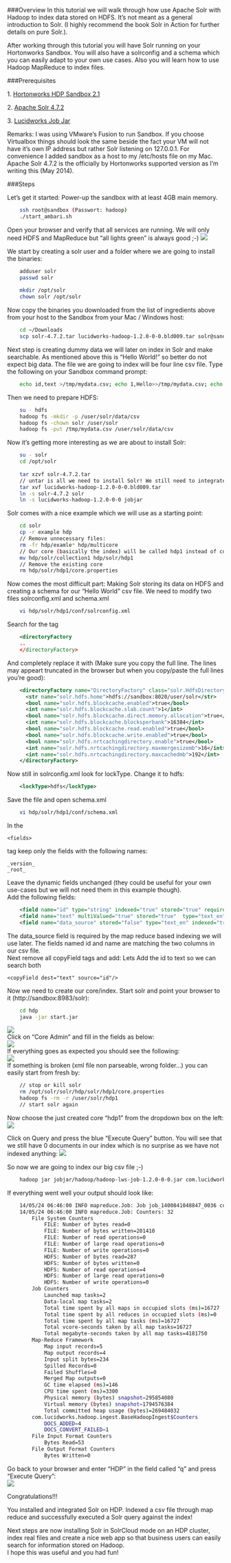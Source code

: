 ###Overview
In  this tutorial we will walk through how use Apache Solr with Hadoop to index data stored on HDFS. It’s not meant as a general introduction to Solr. (I highly recommend the book Solr in Action for further details on pure Solr.).
  
After working through this tutorial you will have Solr running on your Hortonworks Sandbox. You will also have a solrconfig and a schema which you can easily adapt to your own use cases. Also you will learn how to use Hadoop MapReduce to index files.    
  
###Prerequisites
  
  
1. [Hortonworks HDP Sandbox 2.1](http://hortonworks.com/products/hortonworks-sandbox/)  
  
2. [Apache Solr 4.7.2](http://digitalemil.de/solrblog/solr-4.7.2.tgz)  
  
3. [Lucidworks Job Jar](http://digitalemil.de/solrblog/lucidworks-hadoop-1.2.0-0-0.bld009.tar)  
  
  
Remarks: I was using VMware’s Fusion to run Sandbox. If you choose Virtualbox things should look the same beside the fact your VM will not have it’s own IP address but rather Solr listening on 127.0.0.1. For convenience I added sandbox as a host to my /etc/hosts file on my Mac. Apache Solr 4.7.2 is the officially by Hortonworks supported version as I’m writing this (May 2014).   
  
###Steps

Let’s get it started: Power-up the sandbox with at least 4GB main memory.
    
```bash    
    ssh root@sandbox (Passwort: hadoop)
    ./start_ambari.sh
```
  
Open your browser and verify that all services are running. We will only need HDFS and MapReduce but “all lights green” is always good ;-) ![](http://digitalemil.de/solrblog/ambari.jpg)  
  
We start by creating a solr user and a folder where we are going to install the binaries:
    
```bash    
    adduser solr
    passwd solr
    
    mkdir /opt/solr
    chown solr /opt/solr
```
  
Now copy the binaries you downloaded from the list of ingredients above from your host to the Sandbox from your Mac / Windows host:

```bash
    cd ~/Downloads
    scp solr-4.7.2.tar lucidworks-hadoop-1.2.0-0-0.bld009.tar solr@sandbox:/opt/solr
```

Next step is creating dummy data we will later on index in Solr and make searchable. As mentioned above this is “Hello World!” so better do not expect big data. The file we are going to index will be four line csv file. Type the following on your Sandbox command prompt:
    
    
```bash
    echo id,text >/tmp/mydata.csv; echo 1,Hello>>/tmp/mydata.csv; echo 2,HDP >>/tmp/mydata.csv; echo 3,and >>/tmp/mydata.csv; echo 4,Solr >>/tmp/mydata.csv
```
  
Then we need to prepare HDFS:
    
```bash   
    su - hdfs
    hadoop fs -mkdir -p /user/solr/data/csv 
    hadoop fs -chown solr /user/solr
    hadoop fs -put /tmp/mydata.csv /user/solr/data/csv
```
  
  
Now it’s getting more interesting as we are about to install Solr:
    
```bash    
    su - solr
    cd /opt/solr
    
    tar xzvf solr-4.7.2.tar 
    // untar is all we need to install Solr! We still need to integrate it into HDP though. 
    tar xvf lucidworks-hadoop-1.2.0-0-0.bld009.tar
    ln -s solr-4.7.2 solr
    ln -s lucidworks-hadoop-1.2.0-0-0 jobjar
```
  
Solr comes with a nice example which we will use as a starting point:
    
```bash    
    cd solr
    cp -r example hdp 
    // Remove unnecessary files:
    rm -fr hdp/examle* hdp/multicore
    // Our core (basically the index) will be called hdp1 instead of collection1
    mv hdp/solr/collection1 hdp/solr/hdp1
    // Remove the existing core
    rm hdp/solr/hdp1/core.properties
```
Now comes the most difficult part: Making Solr storing its data on HDFS and creating a schema for our “Hello World” csv file. We need to modify two files solrconfig.xml and schema.xml
    
```bash    
    vi hdp/solr/hdp1/conf/solrconfig.xml
```
  
Search for the tag
    
```xml    
    <directoryFactory
    ..
    </directoryFactory>
```    

And completely replace it with (Make sure you copy the full line. The lines may appeart truncated in the browser but when you copy/paste the full lines you’re good):
    
```xml    
    <directoryFactory name="DirectoryFactory" class="solr.HdfsDirectoryFactory">
      <str name="solr.hdfs.home">hdfs://sandbox:8020/user/solr</str>
      <bool name="solr.hdfs.blockcache.enabled">true</bool>
      <int name="solr.hdfs.blockcache.slab.count">1</int>
      <bool name="solr.hdfs.blockcache.direct.memory.allocation">true</bool>
      <int name="solr.hdfs.blockcache.blocksperbank">16384</int>
      <bool name="solr.hdfs.blockcache.read.enabled">true</bool>
      <bool name="solr.hdfs.blockcache.write.enabled">true</bool>
      <bool name="solr.hdfs.nrtcachingdirectory.enable">true</bool>
      <int name="solr.hdfs.nrtcachingdirectory.maxmergesizemb">16</int>
      <int name="solr.hdfs.nrtcachingdirectory.maxcachedmb">192</int>
    </directoryFactory>
```    

  
Now still in solrconfig.xml look for lockType. Change it to hdfs:
    
```xml    
    <lockType>hdfs</lockType>
```    

  
Save the file and open schema.xml
    
```bash    
    vi hdp/solr/hdp1/conf/schema.xml
```
In the
    
    <fields>

tag keep only the fields with the following names:
    
    
    _version_
    _root_

Leave the dynamic fields unchanged (they could be useful for your own use-cases but we will not need them in this example though).   
Add the following fields:
    
```xml     
    <field name="id" type="string" indexed="true" stored="true" required="true" multiValued="false" />
    <field name="text" multiValued="true" stored="true"  type="text_en" indexed="true"/>
    <field name="data_source" stored="false" type="text_en" indexed="true"/> 
```    

The data_source field is required by the map reduce based indexing we will use later. The fields named id and name are matching the two columns in our csv file.   
Next remove all copyField tags and add:
Lets Add the id to text so we can search both

    <copyField dest="text" source="id"/>

  
Now we need to create our core/index. Start solr and point your browser to it (http://sandbox:8983/solr):
    
```bash    
    cd hdp
    java -jar start.jar
```

![](http://digitalemil.de/solrblog/solr1.jpg)  
Click on “Core Admin” and fill in the fields as below:  
![](http://digitalemil.de/solrblog/solr2.jpg)  
If everything goes as expected you should see the following:  
![](http://digitalemil.de/solrblog/solr3.jpg)  
If something is broken (xml file non parseable, wrong folder…) you can easily start from fresh by:
    
```bash     
    // stop or kill solr
    rm /opt/solr/solr/hdp/solr/hdp1/core.properties
    hadoop fs -rm -r /user/solr/hdp1
    // start solr again
```
  
Now choose the just created core “hdp1” from the dropdown box on the left:  
![](http://digitalemil.de/solrblog/solr4.jpg)  
  
Click on Query and press the blue “Execute Query” button. You will see that we still have 0 documents in our index which is no surprise as we have not indexed anything: ![](http://digitalemil.de/solrblog/solr5.jpg)  
  
So now we are going to index our big csv file ;-)
    
```bash    
    hadoop jar jobjar/hadoop/hadoop-lws-job-1.2.0-0-0.jar com.lucidworks.hadoop.ingest.IngestJob -Dlww.commit.on.close=true -DcsvFieldMapping=0=id,1=text -cls com.lucidworks.hadoop.ingest.CSVIngestMapper -c hdp1 -i /user/solr/data/csv/mydata.csv -of com.lucidworks.hadoop.io.LWMapRedOutputFormat -s http://localhost:8983/solr
```
  
If everything went well your output should look like:
    
```bash     
    14/05/24 06:46:00 INFO mapreduce.Job: Job job_1400841048847_0036 completed successfully
    14/05/24 06:46:00 INFO mapreduce.Job: Counters: 32
    	File System Counters
    		FILE: Number of bytes read=0
    		FILE: Number of bytes written=201410
    		FILE: Number of read operations=0
    		FILE: Number of large read operations=0
    		FILE: Number of write operations=0
    		HDFS: Number of bytes read=287
    		HDFS: Number of bytes written=0
    		HDFS: Number of read operations=4
    		HDFS: Number of large read operations=0
    		HDFS: Number of write operations=0
    	Job Counters 
    		Launched map tasks=2
    		Data-local map tasks=2
    		Total time spent by all maps in occupied slots (ms)=16727
    		Total time spent by all reduces in occupied slots (ms)=0
    		Total time spent by all map tasks (ms)=16727
    		Total vcore-seconds taken by all map tasks=16727
    		Total megabyte-seconds taken by all map tasks=4181750
    	Map-Reduce Framework
    		Map input records=5
    		Map output records=4
    		Input split bytes=234
    		Spilled Records=0
    		Failed Shuffles=0
    		Merged Map outputs=0
    		GC time elapsed (ms)=146
    		CPU time spent (ms)=3300
    		Physical memory (bytes) snapshot=295854080
    		Virtual memory (bytes) snapshot=1794576384
    		Total committed heap usage (bytes)=269484032
    	com.lucidworks.hadoop.ingest.BaseHadoopIngest$Counters
    		DOCS_ADDED=4
    		DOCS_CONVERT_FAILED=1
    	File Input Format Counters 
    		Bytes Read=53
    	File Output Format Counters 
    		Bytes Written=0
```
  
Go back to your browser and enter “HDP” in the field called “q” and press “Execute Query”:   
![](http://digitalemil.de/solrblog/solr6.jpg)  
  
Congratulations!!!  
 
You installed and integrated Solr on HDP. Indexed a csv file through map reduce and successfully executed a Solr query against the index!   

Next steps are now installing Solr in SolrCloud mode on an HDP cluster, index real files and create a nice web app so that business users can easily search for information stored on Hadoop.   
I hope this was useful and you had fun!
